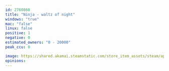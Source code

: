 ```yaml
---
id: 2760860
title: "Ninja - waltz of night"
windows: "true"
mac: "false"
linux: false
positive: 1
negative: 0
estimated_owners: "0 - 20000"
peak_ccu: 0

image: https://shared.akamai.steamstatic.com/store_item_assets/steam/apps/2760860/header.jpg?t=1711607846
opinions:
---
```

